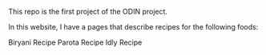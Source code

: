 This repo is the first project of the ODIN project.

In this website, I have a pages that describe recipes for the following foods:

Biryani Recipe
Parota Recipe
Idly Recipe
